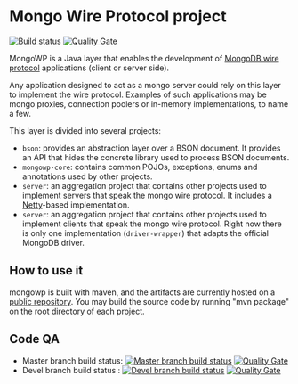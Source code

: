 Mongo Wire Protocol project
===========================

[![Build status](https://travis-ci.org/SonarSource/sq-com_example_java-maven-travis.svg?branch=master)](https://travis-ci.org/SonarSource/sq-com_example_java-maven-travis) [![Quality Gate](https://sonarqube.com/api/badges/gate?key=com.8kdata.mongowp:mongowp-parent)](https://sonarqube.com/dashboard/index/com.8kdata.mongowp:mongowp-parent)

MongoWP is a Java layer that enables the development of 
[MongoDB wire protocol][1] applications (client or server side).

Any application designed to act as a mongo server could rely on this layer to 
implement the wire protocol. Examples of such applications may be mongo proxies,
connection poolers or in-memory implementations, to name a few.

This layer is divided into several projects:

* `bson`: provides an abstraction layer over a BSON document. It provides an API
that hides the concrete library used to process BSON documents.
* `mongowp-core`: contains common POJOs, exceptions, enums and annotations used
by other projects.
* `server`: an aggregation project that contains other projects used to
implement servers that speak the mongo wire protocol. It includes a 
[Netty][2]-based implementation.
* `server`: an aggregation project that contains other projects used to
implement clients that speak the mongo wire protocol. Right now there is only
one implementation (`driver-wrapper`) that adapts the official MongoDB driver.

How to use it
-------------

mongowp is built with maven, and the artifacts are currently hosted on a 
[public repository][4]. You may build the source code by running "mvn package" 
on the root directory of each project.

## Code QA
 * Master branch build status: [![Master branch build status](https://travis-ci.org/8kdata/mongowp.svg?branch=master)](https://travis-ci.org/8kdata/mongowp) [![Quality Gate](https://sonarqube.com/api/badges/gate?key=com.8kdata.mongowp:mongowp-parent)](https://sonarqube.com/dashboard/index/com.8kdata.mongowp:mongowp-parent)
 * Devel branch build status :  [![Devel branch build status](https://travis-ci.org/8kdata/mongowp.svg?branch=devel)](https://travis-ci.org/8kdata/mongowp) [![Quality Gate](https://sonarqube.com/api/badges/gate?key=com.8kdata.mongowp:mongowp-parent:devel)](https://sonarqube.com/dashboard/index/com.8kdata.mongowp:mongowp-parent:devel)

[1]: http://docs.mongodb.org/meta-driver/latest/legacy/mongodb-wire-protocol/
[2]: http://netty.io/
[3]: http://www.torodb.com
[4]: https://oss.sonatype.org/content/groups/public/com/8kdata/mongowp/
